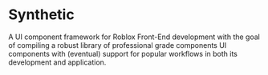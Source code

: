 # Synthetic
A UI component framework for Roblox Front-End development with the goal of compiling a robust library of professional grade components UI components with (eventual) support for popular workflows in both its development and application.
